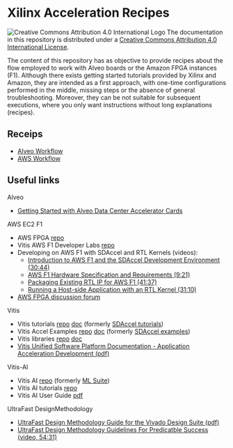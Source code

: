 # Xilinx Acceleration Recipes

![Creative Commons Attribution 4.0 International Logo](https://i.creativecommons.org/l/by/4.0/80x15.png)
The documentation in this repository is distributed under a
[Creative Commons Attribution 4.0 International License](https://creativecommons.org/licenses/by/4.0/).

The content of this repository has as objective to provide recipes about the flow employed to work with Alveo boards or the Amazon FPGA instances (F1). Although there exists getting started tutorials provided by Xilinx and Amazon, they are intended as a first approach, with one-time configurations performed in the middle, missing steps or the absence of general troubleshooting. Moreover, they can be not suitable for subsequent executions, where you only want instructions without long explanations (recipes).

## Receips

* [Alveo Workflow](alveo-workflow.md)
* [AWS Workflow](aws-workflow.md)

## Useful links

Alveo
* [Getting Started with Alveo Data Center Accelerator Cards](https://www.xilinx.com/support/documentation/boards_and_kits/accelerator-cards/2019_2/ug1301-getting-started-guide-alveo-accelerator-cards.pdf)

AWS EC2 F1
* AWS FPGA [repo](https://github.com/aws/aws-fpga)
* Vitis AWS F1 Developer Labs [repo](https://github.com/Xilinx/SDAccel-AWS-F1-Developer-Labs)
* Developing on AWS F1 with SDAccel and RTL Kernels (videos):
  * [Introduction to AWS F1 and the SDAccel Development Environment (30:44)](https://www.xilinx.com/video/software/developing-on-aws-f1-with-sdaccel-and-rtl-kernels-part1.html)
  * [AWS F1 Hardware Specification and Requirements (9:21)](https://www.xilinx.com/video/software/developing-on-aws-f1-with-sdaccel-and-rtl-kernels-part2.html)
  * [Packaging Existing RTL IP for AWS F1 (41:37)](https://www.xilinx.com/video/software/developing-on-aws-f1-with-sdaccel-and-rtl-kernels-part3.html)
  * [Running a Host-side Application with an RTL Kernel (31:10)](https://www.xilinx.com/video/software/developing-on-aws-f1-with-sdaccel-and-rtl-kernels-part4.html)
* [AWS FPGA discussion forum](https://forums.aws.amazon.com/forum.jspa?forumID=243)

Vitis
* Vitis tutorials [repo](https://github.com/Xilinx/Vitis-Tutorials) [doc](https://xilinx.github.io/Vitis-Tutorials) (formerly [SDAccel tutorials](https://github.com/Xilinx/SDAccel-Tutorials))
* Vitis Accel Examples [repo](https://github.com/Xilinx/Vitis_Accel_Examples) [doc](https://xilinx.github.io/Vitis_Accel_Examples/master/html/index.html) (formerly [SDAccel examples](https://github.com/Xilinx/SDAccel_Examples))
* Vitis libraries [repo](https://github.com/Xilinx/Vitis_Libraries) [doc](https://xilinx.github.io/Vitis_Libraries)
* [Vitis Unified Software Platform Documentation - Application Acceleration Development (pdf)](https://www.xilinx.com/support/documentation/sw_manuals/xilinx2020_1/ug1393-vitis-application-acceleration.pdf)

Vitis-AI
* Vitis AI [repo](https://github.com/Xilinx/Vitis-AI) (formerly [ML Suite](https://github.com/Xilinx/ml-suite))
* Vitis AI tutorials [repo](https://github.com/Xilinx/Vitis-AI-Tutorials)
* Vitis AI User Guide [pdf](https://www.xilinx.com/support/documentation/sw_manuals/vitis_ai/1_2/ug1414-vitis-ai.pdf)

UltraFast DesignMethodology
* [UltraFast Design Methodology Guide for the Vivado Design Suite (pdf)](https://www.xilinx.com/support/documentation/sw_manuals/xilinx2020_1/ug949-vivado-design-methodology.pdf)
* [UltraFast Design Methodology Guidelines For Predicatble Success (video, 54:31)](https://www.xilinx.com/products/design-tools/ultrafast.html)
